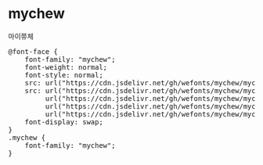 # mychew
마이쮸체

<pre>
@font-face {
    font-family: "mychew";
    font-weight: normal;
    font-style: normal;
    src: url("https://cdn.jsdelivr.net/gh/wefonts/mychew/mychew.eot");
    src: url("https://cdn.jsdelivr.net/gh/wefonts/mychew/mychew.eot?#iefix") format("embedded-opentype"),
         url("https://cdn.jsdelivr.net/gh/wefonts/mychew/mychew.woff2") format("woff2"),
         url("https://cdn.jsdelivr.net/gh/wefonts/mychew/mychew.woff") format("woff"),
         url("https://cdn.jsdelivr.net/gh/wefonts/mychew/mychew.ttf") format("truetype");
    font-display: swap;
}
.mychew {
    font-family: "mychew";
}
</pre>
